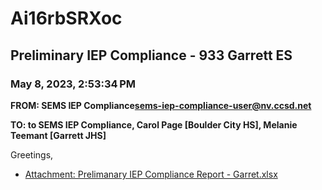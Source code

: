 # Ai16rbSRXoc
## Preliminary IEP Compliance - 933 Garrett ES
### May 8, 2023, 2:53:34 PM
**FROM: SEMS IEP Compliance<sems-iep-compliance-user@nv.ccsd.net>**

**TO: to SEMS IEP Compliance, Carol Page [Boulder City HS], Melanie Teemant [Garrett JHS]**


Greetings, 

 





* [Attachment: Prelimanary IEP Compliance Report - Garret.xlsx](Ai16rbSRXoc-attachment-1.xlsx)
